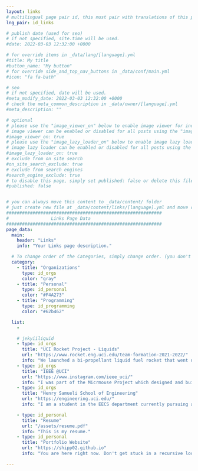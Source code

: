 ```yaml
---
layout: links
# multilingual page pair id, this must pair with translations of this page. (This name must be unique)
lng_pair: id_links

# publish date (used for seo)
# if not specified, site.time will be used.
#date: 2022-03-03 12:32:00 +0000

# for override items in _data/lang/[language].yml
#title: My title
#button_name: "My button"
# for override side_and_top_nav_buttons in _data/conf/main.yml
#icon: "fa fa-bath"

# seo
# if not specified, date will be used.
#meta_modify_date: 2022-03-03 12:32:00 +0000
# check the meta_common_description in _data/owner/[language].yml
#meta_description: ""

# optional
# please use the "image_viewer_on" below to enable image viewer for individual pages or posts (_posts/ or [language]/_posts folders).
# image viewer can be enabled or disabled for all posts using the "image_viewer_posts: true" setting in _data/conf/main.yml.
#image_viewer_on: true
# please use the "image_lazy_loader_on" below to enable image lazy loader for individual pages or posts (_posts/ or [language]/_posts folders).
# image lazy loader can be enabled or disabled for all posts using the "image_lazy_loader_posts: true" setting in _data/conf/main.yml.
#image_lazy_loader_on: true
# exclude from on site search
#on_site_search_exclude: true
# exclude from search engines
#search_engine_exclude: true
# to disable this page, simply set published: false or delete this file
#published: false


# you can always move this content to _data/content/ folder
# just create new file at _data/content/links/[language].yml and move content below.
###########################################################
#                Links Page Data
###########################################################
page_data:
  main:
    header: "Links"
    info: "Your Links page description."

  # To change order of the Categories, simply change order. (you don't need to change list order.)
  category:
    - title: "Organizations"
      type: id_orgs
      color: "gray"
    - title: "Personal"
      type: id_personal
      color: "#F4A273"
    - title: "Programming"
      type: id_programming
      color: "#62b462"

  list:
    -

    # jekyiiliquid
    - type: id_orgs
      title: "UCI Rocket Project - Liquids"
      url: "https://www.rocket.eng.uci.edu/team-formation-2021-2022/"
      info: "We launched a bi-propellant liquid fuel rocket that went up to 9300ft. Our aim is to push the boundaries of collegiate rocketry"
    - type: id_orgs
      title: "IEEE @UCI"
      url: "https://www.instagram.com/ieee_uci/"
      info: "I was part of the Micrmouse Project which designed and built a roboot capable of autonomously solving a maze at high speeds."
    - type: id_orgs
      title: "Henry Samueli School of Engineering"
      url: "https://engineering.uci.edu/"
      info: "I am a student in the EECS department currently pursuing a degree in Computer Science and Engineering."

    - type: id_personal
      title: "Resume"
      url: "/assets/resume.pdf"
      info: "This is my resume."
    - type: id_personal
      title: "Portfolio Website"
      url: "https://shipp02.github.io"
      info: "You are here right now. Don't get stuck in a recursive loop."

---
```


